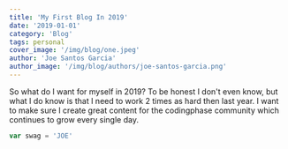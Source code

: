```yaml
---
title: 'My First Blog In 2019'
date: '2019-01-01'
category: 'Blog'
tags: personal
cover_image: '/img/blog/one.jpeg'
author: 'Joe Santos Garcia'
author_image: '/img/blog/authors/joe-santos-garcia.png'
---
```


So what do I want for myself in 2019? To be honest I don't even know, but what I do know is that I need to work 2 times as hard then last year. I want to make sure I create great content for the codingphase community which continues to grow every single day.

```javascript
var swag = 'JOE'
```
